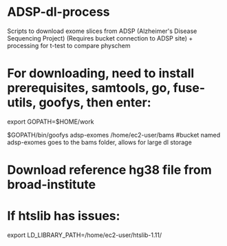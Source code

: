# ADSP-dl-process
Scripts to download exome slices from ADSP (Alzheimer's Disease Sequencing Project) (Requires bucket connection to ADSP site) + processing for t-test to compare physchem 
# For downloading, need to install prerequisites, samtools, go, fuse-utils, goofys, then enter:
export GOPATH=$HOME/work

$GOPATH/bin/goofys adsp-exomes /home/ec2-user/bams #bucket named adsp-exomes goes to the bams folder, allows for large dl storage
# Download reference hg38 file from broad-institute 
# If htslib has issues:
export LD_LIBRARY_PATH=/home/ec2-user/htslib-1.11/
